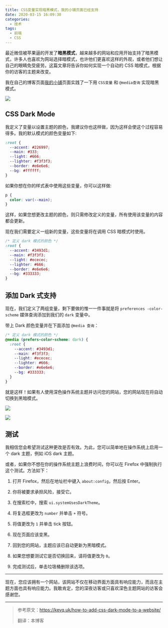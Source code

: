 ```yaml
---
title: CSS变量实现暗黑模式，我的小铺页面已经支持
date: 2020-03-15 16:09:30
categories:
  - 技术
tags:
  - 前端
  - CSS
---
```


最近微信被苹果逼的开发了**暗黑模式**，越来越多的网站和应用开始支持了暗黑模式，许多人也喜欢为网站选择暗模式，也许他们更喜欢这样的外观，或者他们想让自己的眼睛免受疲劳。这篇文章将告诉你如何实现一个自动的 CSS 暗模式，根据你的访客的主题来改变。

我在自己的博客页面[我的小铺](https://store.zhangbing.site)页面实践了一下用 `CSS变量` 和 `@media查询` 实现暗黑模式。

<!-- more -->

![](https://gitee.com/dunizb/cloudimg/raw/jsdelivr/202003/css-dark-mode/0.png)

## CSS Dark Mode

我定义了变量以设置主题的颜色，我建议你也这样做，因为这样会使这个过程容易得多。我的默认模式的颜色变量如下:

```css
:root {
  --accent: #226997;
  --main: #333;
  --light: #666;
  --lighter: #f3f3f3;
  --border: #e6e6e6;
  --bg: #ffffff;
}
```

如果你想在你的样式表中使用这些变量，你可以这样做:

```css
p {
  color: var(--main);
}
```

这样，如果您想更改主题的颜色，则只需修改定义的变量，所有使用该变量的内容都会更新。

现在我们需要定义一组新的变量，这些变量将在调用 CSS 暗模式时使用。

```css
/* 定义 dark 模式的颜色 */
:root {
  --accent: #3493d1;
  --main: #f3f3f3;
  --light: #ececec;
  --lighter: #666;
  --border: #e6e6e6;
  --bg: #333333;
}
```

## 添加 Dark 式支持

现在，我们定义了两组变量，剩下要做的惟一一件事就是将 `preferences -color-scheme` 媒体查询添加到我们的 `dark` 变量中。

带上 Dark 颜色变量并在下面添加 `@media 查询`：

```css
/* 定义 dark 模式的颜色 */
@media (prefers-color-scheme: dark) {
  :root {
    --accent: #3493d1;
    --main: #f3f3f3;
    --light: #ececec;
    --lighter: #666;
    --border: #e6e6e6;
    --bg: #333333;
  }
}
```

就是这样！如果有人使用深色操作系统主题并访问您的网站，您的网站现在将自动切换到黑暗模式。

![](https://gitee.com/dunizb/cloudimg/raw/jsdelivr/202003/css-dark-mode/1.png)

![](https://gitee.com/dunizb/cloudimg/raw/jsdelivr/202003/css-dark-mode/2.png)

## 测试

我相信您会希望测试这种更改是否有效。为此，您可以简单地在操作系统上启用一个 dark 主题，例如 iOS dark 主题。

或者，如果你不想在你的操作系统主题上浪费时间，你可以在 Firefox 中强制执行这个测试。方法如下：

1. 打开 Firefox，然后在地址栏中键入 `about:config`，然后按 Enter。

2. 你将被要求承担风险，接受它。

3. 在搜索栏中，搜索 `ui.systemUsesDarkTheme`。

4. 将复选框更改为 `number` 并单击 `+` 符号。

5. 将值更改为 `1` 并单击 tick 按钮。

6. 现在页面应该变黑。

7. 回到您的网站，主题应该已自动更新为黑暗模式。

8. 如果您想要测试它是否切换回来，请将值更改为 `0`。

9. 完成测试后，单击垃圾桶删除该选项。

---

现在，您应该拥有一个网站，该网站不仅在移动界面方面具有响应能力，而且在主题方面也具有响应能力。我敢肯定，您的深夜访客或只喜欢深色主题网站的访客会感谢您。

---

> 参考原文：https://kevq.uk/how-to-add-css-dark-mode-to-a-website/
>
> 翻译：本博客
